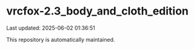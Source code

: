 # vrcfox-2.3_body_and_cloth_edition

Last updated: 2025-06-02 01:36:51

This repository is automatically maintained.
